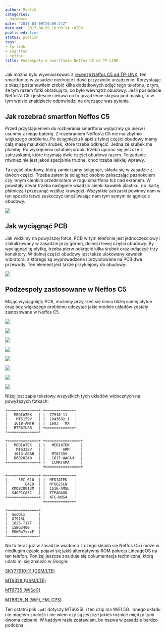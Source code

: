 ```yaml
---
author: Morfik
categories:
- Hardware
date: "2017-04-09T20:09:24Z"
date_gmt: 2017-04-09 18:09:24 +0200
published: true
status: publish
tags:
- tp-link
- smartfon
- neffos
title: Podzespoły w smartfonie Neffos C5 od TP-LINK
---
```


Jak można było wywnioskować z [recenzji Neffos C5 od
TP-LINK](/post/recenzja-smartfon-neffos-c5-od-tp-link/), ten smartfon to w zasadzie
niedrogie i dość przyzwoite urządzenie. Korzystając z okazji postanowiłem zrobić kilka dodatkowych
zdjęć tego telefonu, z tym, że tym razem fotki obrazują to, co było wewnątrz obudowy. Jeśli
posiadacie Neffos'a C5 i jesteście ciekawi co to urządzenie skrywa pod maską, to w tym wpisie
znajdziecie odpowiedzi na dręczące was pytania.

<!--more-->
## Jak rozebrać smartfon Neffos C5

Przed przystąpieniem do rozbierania smartfona wyłączmy go pierw i usuńmy z niego baterię. Z
rozebraniem Neffos'a C5 nie ma zbytnio większego problemu. Po ściągnięciu klapki z tylnej części
obudowy mamy całą masę malutkich śrubek, które trzeba odkręcić. Jedna ze śrubek ma plombę. Po
wykręceniu ostatniej śrubki trzeba uporać się jeszcze z zatrzaskami, które trzymają dwie części
obudowy razem. To zadanie również nie jest jakoś specjalnie trudne, choć trzeba lekkiej wprawy.

Ta część obudowy, którą zamierzamy ściągnąć, składa się w zasadzie z dwóch części. Trzeba zatem je
ściągnąć osobno zahaczając paznokciem czy innym cienkim przedmiotem w rogu smartfona tuż nad
ekranem. W powstały otwór trzeba następnie wsadzić cienki kawałek plastiku, np. kartę płatniczą i
przesunąć wzdłuż krawędzi. Wszystkie zatrzaski powinny nam w ten sposób łatwo zeskoczyć umożliwiając
nam tym samym ściągnięcie obudowy.

![](/img/2017/04/001.neffos-c5-tp-link-podzespoly.jpg#huge)

## Jak wyciągnąć PCB

Jak widzimy na powyższej fotce, PCB w tym telefonie jest jednoczęściowy i zlokalizowany w zasadzie
przy górnej, dolnej i lewej części obudowy. By wyciągnąć tę płytkę, trzeba pierw odkręcić kilka
śrubek oraz odłączyć trzy konektory. W dolnej części obudowy jest także ulokowany kawałek
wibratora, z którego są wyprowadzone i przylutowane na PCB dwa przewody. Ten element jest także
przyklejony do obudowy:

![](/img/2017/04/002.neffos-c5-tp-link-podzespoly.jpg#huge)

## Podzespoły zastosowane w Neffos C5

Mając wyciągnięty PCB, możemy przyjrzeć się nieco bliżej samej płytce oraz bez większego problemu
odczytać jakie modele układów zostały zastosowane w Neffos C5.

![](/img/2017/04/003.neffos-c5-tp-link-podzespoly.jpg#huge)

![](/img/2017/04/004.neffos-c5-tp-link-podzespoly.jpg#huge)

![](/img/2017/04/005.neffos-c5-tp-link-podzespoly.jpg#huge)

![](/img/2017/04/006.neffos-c5-tp-link-podzespoly.jpg#huge)

![](/img/2017/04/007.neffos-c5-tp-link-podzespoly.jpg#huge)

![](/img/2017/04/008.neffos-c5-tp-link-podzespoly.jpg#huge)

![](/img/2017/04/009.neffos-c5-tp-link-podzespoly.jpg#huge)

![](/img/2017/04/010.neffos-c5-tp-link-podzespoly.jpg#huge)

Niżej jest zapis tekstowy wszystkich tych układów widocznych na powyższych fotkach:

    +==============+ +=============+
    |   MEDIATEK   | |  77910-11   |
    |    MT6159V   | |  1843602.1  |
    |   1618-AMTH  | |  1603   MX  |
    |   BTPAIU88   | +=============+
    +==============+

    +==============+ +================+
    |   MEDIATEK   | |   MEDIATEK     |
    |    MT6328V   | |        ARM     |
    |   1613-AEAH  | |   MT6735V      |
    |   D6020240   | |   1617-WACAH   |
    +==============+ |   CCMKTAMA     |
                     +================+

    +==============+ +=============+
    |     SEC 610  | |  MEDIATEK   |
    |        B419  | |  MT6625LN   |
    |  KMQ820013M  | |  1516-AMSL  |
    |  S40P1CA3C   | |  ETPA0A88   |
    +==============+ |  ATC-WHS4   |
                     +=============+

    +==============+
    |  GooDix      |
    |  GT915L      |
    |  1625-T17F   |
    |  15BG3400    |
    |  P0W047xxxE  |
    +==============+

No to teraz już w zasadzie wiadomo z czego składa się Neffos C5 i może w niedługim czasie pojawi się
jakiś alternatywny ROM pokroju LineageOS na ten telefon. Poniżej jeszcze znajduje się dokumentacja
techniczna, którą udało mi się znaleźć w Google:

[SKY77910-11 (GSM/LTE)](http://www.skyworksinc.com/Product/3063/SKY77910-11)

[MT6328 (GSM/LTE)](http://www.datasheetbay.com/PDF_/download.php?id=1067077)

[MT6735 (WiSoC)](http://www.datasheetbay.com/PDF_/download.php?id=925384)

[MT6625LN (WiFi, FM, GPS)](http://www.datasheet4u.com/download_new.php?id=960584)

Ten ostatni plik `.pdf` dotyczy MT6625L i ten czip ma WiFI 5G. Innego układu nie mogłem znaleźć i
nie wiem czy są jeszcze jakieś różnice między tymi dwoma czipami. W każdym razie zostawiam, bo nazwa
w zasadzie bardzo podobna.
